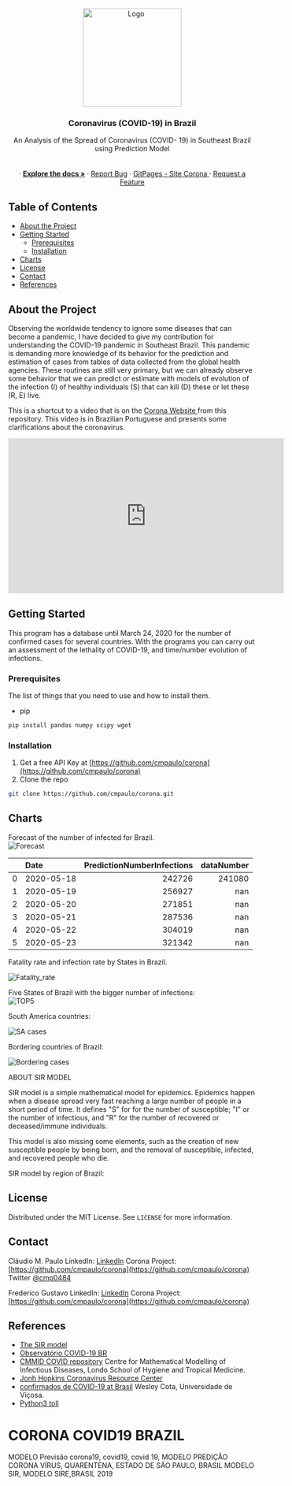 <!-- PROJECT SHIELDS -->
<!--
*** I'm using markdown "reference style" links for readability.
*** Reference links are enclosed in brackets [ ] instead of parentheses ( ).
*** See the bottom of this document for the declaration of the reference variables
*** for contributors-url, forks-url, etc. This is an optional, concise syntax you may use.
*** https://www.markdownguide.org/basic-syntax/#reference-style-links
# fatality_rate_southest.png
# fatality_rate_south.png
# Fatality_rate.png
-->

<!-- PROJECT LOGO -->
<br />
<p align="center">
  <a href="https://github.com/cmpaulo/corona">
    <img src="images/logo.png" alt="Logo" width="200" height="200">
  </a>

  <h3 align="center">Coronavirus (COVID-19) in Brazil</h3>

  <p align="center">
    An Analysis of the Spread of Coronavirus (COVID- 19) in Southeast Brazil<br/>
  using Prediction Model <br/> 
    <br/>
  <br/>
    · <a href="https://github.com/cmpaulo/corona"><strong>Explore the docs »</strong></a>
    · <a href="https://github.com/cmpaulo/corona">Report Bug</a>
    · <a href="https://cmpaulo.github.io/corona/"> GitPages - Site Corona </a>
    · <a href="https://github.com/cmpaulo/corona">Request a Feature</a>
  </p>
</p>

<!-- TABLE OF CONTENTS -->
## Table of Contents

* [About the Project](#about-the-project)
* [Getting Started](#getting-started)
  * [Prerequisites](#prerequisites)
  * [Installation](#installation)
* [Charts](#charts)
* [License](#license)
* [Contact](#contact)
* [References](#references)



<!-- ABOUT THE PROJECT -->
## About the Project

Observing the worldwide tendency to ignore some diseases that can become a pandemic, I have decided to give my contribution for understanding  the COVID-19 pandemic in Southeast Brazil. This pandemic is demanding more knowledge of its behavior for the prediction and estimation of cases from tables of data collected from the global health agencies. These routines are still very primary, but we can already observe some behavior that we can predict or estimate with models of evolution of the infection (I) of healthy individuals (S) that can kill (D) these or let these (R, E) live.

This is a shortcut to a video that is on the <a href="https://cmpaulo.github.io/corona/"> Corona Website  </a> from this repository. This video is in Brazilian Portuguese and presents some clarifications about the coronavirus. 
<iframe width="560" height="315" src="https://www.youtube.com/embed/gs-HlvC5iJc" frameborder="0" allow="accelerometer; autoplay; encrypted-media; gyroscope; picture-in-picture" allowfullscreen></iframe>

<!-- GETTING STARTED -->
## Getting Started

This program has a database until March 24, 2020 for the number of confirmed cases for several countries. With the programs you can carry out an assessment of the lethality of COVID-19, and time/number evolution of infections.

### Prerequisites

The list of things that you need to use and how to install them.
* pip
```sh
pip install pandas numpy scipy wget
```

### Installation

1. Get a free API Key at [https://github.com/cmpaulo/corona](https://github.com/cmpaulo/corona)
2. Clone the repo
```sh
git clone https://github.com/cmpaulo/corona.git
```

<!-- USAGE EXAMPLES -->
## Charts

Forecast of the number of infected for Brazil. <br/>
<img src="images/log_data_forecast_brazil.png" alt="Forecast"> <br/>

|    | Date       |   PredictionNumberInfections |   dataNumber |
|---:|:-----------|-----------------------------:|-------------:|
|  0 | 2020-05-18 |                       242726 |       241080 |
|  1 | 2020-05-19 |                       256927 |          nan |
|  2 | 2020-05-20 |                       271851 |          nan |
|  3 | 2020-05-21 |                       287536 |          nan |
|  4 | 2020-05-22 |                       304019 |          nan |
|  5 | 2020-05-23 |                       321342 |          nan |

Fatality rate and infection rate by States in Brazil.<br/>

<img src="images/fatality_rate.png" alt="Fatality_rate"> <br/>

Five States of Brazil with the bigger number of infections: <br/>
<img src="images/n20cases_TOP5.png" alt="TOP5"> <br/>

South America countries: <br/>

<img src="images/southAmerica_brazil.png" alt="SA cases"> <br/>

Bordering countries of Brazil: <br/>

<img src="images/border_brazil.png" alt="Bordering cases"> <br/>

ABOUT SIR MODEL <br/>

SIR model is a simple mathematical model for epidemics. Epidemics happen when a disease spread very fast reaching a large number of people in a short period of time. It defines "S" for  for the number of susceptible; "I" or the number of infectious, and "R" for the number of recovered or deceased/immune individuals.

This model is also missing some elements, such as the creation of new susceptible people by being born, and the removal of susceptible, infected, and recovered people who die.<br/>
<!-- Brazil sub-notifications vx possible notifications about CoronaVirus <br/> -->
SIR model by region of Brazil:<br/>

<!-- <img src="SIR_modelSP.png" alt="modelsirs/e"> <br/> -->

<!-- <img src="SIR_modelPR.png" alt="modelsirs"> <br/> -->


<!-- LICENSE -->
## License

Distributed under the MIT License. See `LICENSE` for more information.

<!-- CONTACT - email@example.com --->
## Contact

Cláudio M. Paulo 
LinkedIn: [LinkedIn](https://www.linkedin.com/in/claudio-machado-paulo-1866a2146)
Corona Project: [https://github.com/cmpaulo/corona](https://github.com/cmpaulo/corona)
Twitter [@cmp0484](https://twitter.com/cmp0484)
<!-- Lattes(CnPq): [Currículo Lattes](http://lattes.cnpq.br/4172070751691684) -->

Frederico Gustavo
LinkedIn: [LinkedIn](www.linkedin.com/in/fredericogustavo)
Corona Project: [https://github.com/cmpaulo/corona](https://github.com/cmpaulo/corona)

<!-- ACKNOWLEDGEMENTS -->
<!-- REFERENCES -->
## References

* [The SIR model](https://idmod.org/docs/malaria/model-sir.html#sir-without-vital-dynamics)
* [Observatório COVID-19 BR](https://covid19br.github.io/index.html)
* [CMMID COVID repository](https://cmmid.github.io/topics/covid19) Centre for Mathematical Modelling of Infectious Diseases, Londo School of Hygiene and Tropical Medicine.
* [Jonh Hopkins Coronavirus Resource Center](https://coronavirus.jhu.edu/map.html)
* [confirmados de COVID-19 at Brasil](https://covid19br.wcota.me/)  Wesley Cota, Universidade de Viçosa.
* [Python3 toll ](https://docs.scipy.org/doc/scipy/reference/generated/scipy.optimize.curve_fit.html) 

# CORONA COVID19 BRAZIL
MODELO Previsão corona19, covid19, covid 19,
MODELO PREDIÇÃO CORONA VÍRUS, QUARENTENA, ESTADO DE SÃO PAULO, BRASIL
MODELO SIR, MODELO SIRE,BRASIL 2019

